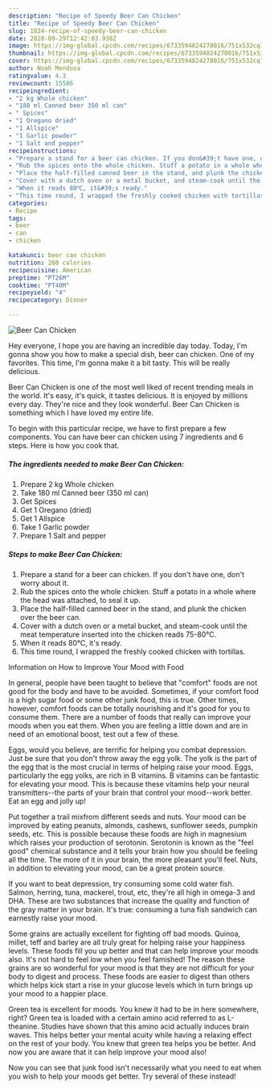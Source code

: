 ```yaml
---
description: "Recipe of Speedy Beer Can Chicken"
title: "Recipe of Speedy Beer Can Chicken"
slug: 1824-recipe-of-speedy-beer-can-chicken
date: 2020-09-29T12:42:03.938Z
image: https://img-global.cpcdn.com/recipes/6733594824278016/751x532cq70/beer-can-chicken-recipe-main-photo.jpg
thumbnail: https://img-global.cpcdn.com/recipes/6733594824278016/751x532cq70/beer-can-chicken-recipe-main-photo.jpg
cover: https://img-global.cpcdn.com/recipes/6733594824278016/751x532cq70/beer-can-chicken-recipe-main-photo.jpg
author: Noah Mendoza
ratingvalue: 4.3
reviewcount: 15586
recipeingredient:
- "2 kg Whole chicken"
- "180 ml Canned beer 350 ml can"
- " Spices"
- "1 Oregano dried"
- "1 Allspice"
- "1 Garlic powder"
- "1 Salt and pepper"
recipeinstructions:
- "Prepare a stand for a beer can chicken. If you don&#39;t have one, don&#39;t worry about it."
- "Rub the spices onto the whole chicken. Stuff a potato in a whole where the head was attached, to seal it up."
- "Place the half-filled canned beer in the stand, and plunk the chicken over the beer can."
- "Cover with a dutch oven or a metal bucket, and steam-cook until the meat temperature inserted into the chicken reads 75-80℃."
- "When it reads 80℃, it&#39;s ready."
- "This time round, I wrapped the freshly cooked chicken with tortillas."
categories:
- Recipe
tags:
- beer
- can
- chicken

katakunci: beer can chicken 
nutrition: 260 calories
recipecuisine: American
preptime: "PT26M"
cooktime: "PT40M"
recipeyield: "4"
recipecategory: Dinner

---
```



![Beer Can Chicken](https://img-global.cpcdn.com/recipes/6733594824278016/751x532cq70/beer-can-chicken-recipe-main-photo.jpg)

Hey everyone, I hope you are having an incredible day today. Today, I'm gonna show you how to make a special dish, beer can chicken. One of my favorites. This time, I'm gonna make it a bit tasty. This will be really delicious.



Beer Can Chicken is one of the most well liked of recent trending meals in the world. It's easy, it's quick, it tastes delicious. It is enjoyed by millions every day. They're nice and they look wonderful. Beer Can Chicken is something which I have loved my entire life.


To begin with this particular recipe, we have to first prepare a few components. You can have beer can chicken using 7 ingredients and 6 steps. Here is how you cook that.

<!--inarticleads1-->

##### The ingredients needed to make Beer Can Chicken:

1. Prepare 2 kg Whole chicken
1. Take 180 ml Canned beer (350 ml can)
1. Get  Spices
1. Get 1 Oregano (dried)
1. Get 1 Allspice
1. Take 1 Garlic powder
1. Prepare 1 Salt and pepper




<!--inarticleads2-->

##### Steps to make Beer Can Chicken:

1. Prepare a stand for a beer can chicken. If you don&#39;t have one, don&#39;t worry about it.
1. Rub the spices onto the whole chicken. Stuff a potato in a whole where the head was attached, to seal it up.
1. Place the half-filled canned beer in the stand, and plunk the chicken over the beer can.
1. Cover with a dutch oven or a metal bucket, and steam-cook until the meat temperature inserted into the chicken reads 75-80℃.
1. When it reads 80℃, it&#39;s ready.
1. This time round, I wrapped the freshly cooked chicken with tortillas.




Information on How to Improve Your Mood with Food


In general, people have been taught to believe that "comfort" foods are not good for the body and have to be avoided. Sometimes, if your comfort food is a high sugar food or some other junk food, this is true. Other times, however, comfort foods can be totally nourishing and it's good for you to consume them. There are a number of foods that really can improve your moods when you eat them. When you are feeling a little down and are in need of an emotional boost, test out a few of these.

Eggs, would you believe, are terrific for helping you combat depression. Just be sure that you don't throw away the egg yolk. The yolk is the part of the egg that is the most crucial in terms of helping raise your mood. Eggs, particularly the egg yolks, are rich in B vitamins. B vitamins can be fantastic for elevating your mood. This is because these vitamins help your neural transmitters--the parts of your brain that control your mood--work better. Eat an egg and jolly up!

Put together a trail mixfrom different seeds and nuts. Your mood can be improved by eating peanuts, almonds, cashews, sunflower seeds, pumpkin seeds, etc. This is possible because these foods are high in magnesium which raises your production of serotonin. Serotonin is known as the "feel good" chemical substance and it tells your brain how you should be feeling all the time. The more of it in your brain, the more pleasant you'll feel. Nuts, in addition to elevating your mood, can be a great protein source.

If you want to beat depression, try consuming some cold water fish. Salmon, herring, tuna, mackerel, trout, etc, they're all high in omega-3 and DHA. These are two substances that increase the quality and function of the gray matter in your brain. It's true: consuming a tuna fish sandwich can earnestly raise your mood. 

Some grains are actually excellent for fighting off bad moods. Quinoa, millet, teff and barley are all truly great for helping raise your happiness levels. These foods fill you up better and that can help improve your moods also. It's not hard to feel low when you feel famished! The reason these grains are so wonderful for your mood is that they are not difficult for your body to digest and process. These foods are easier to digest than others which helps kick start a rise in your glucose levels which in turn brings up your mood to a happier place.

Green tea is excellent for moods. You knew it had to be in here somewhere, right? Green tea is loaded with a certain amino acid referred to as L-theanine. Studies have shown that this amino acid actually induces brain waves. This helps better your mental acuity while having a relaxing effect on the rest of your body. You knew that green tea helps you be better. And now you are aware that it can help improve your mood also!

Now you can see that junk food isn't necessarily what you need to eat when you wish to help your moods get better. Try several of these instead!

